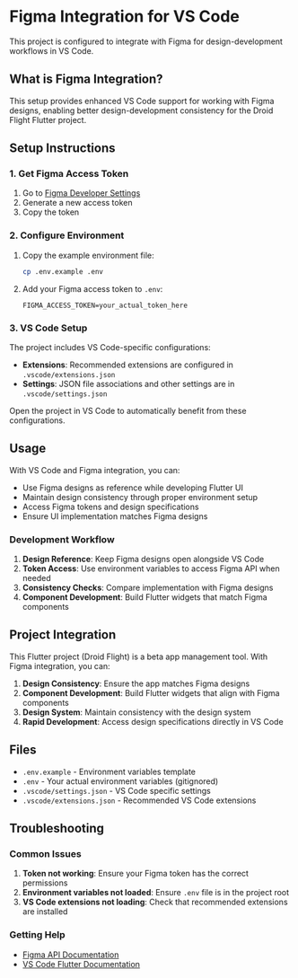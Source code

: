 # Figma Integration for VS Code

This project is configured to integrate with Figma for design-development workflows in VS Code.

## What is Figma Integration?

This setup provides enhanced VS Code support for working with Figma designs, enabling better design-development consistency for the Droid Flight Flutter project.

## Setup Instructions

### 1. Get Figma Access Token

1. Go to [Figma Developer Settings](https://www.figma.com/developers/api#access-tokens)
2. Generate a new access token
3. Copy the token

### 2. Configure Environment

1. Copy the example environment file:
   ```bash
   cp .env.example .env
   ```

2. Add your Figma access token to `.env`:
   ```
   FIGMA_ACCESS_TOKEN=your_actual_token_here
   ```

### 3. VS Code Setup

The project includes VS Code-specific configurations:

- **Extensions**: Recommended extensions are configured in `.vscode/extensions.json`
- **Settings**: JSON file associations and other settings are in `.vscode/settings.json`

Open the project in VS Code to automatically benefit from these configurations.

## Usage

With VS Code and Figma integration, you can:

- Use Figma designs as reference while developing Flutter UI
- Maintain design consistency through proper environment setup
- Access Figma tokens and design specifications
- Ensure UI implementation matches Figma designs

### Development Workflow

1. **Design Reference**: Keep Figma designs open alongside VS Code
2. **Token Access**: Use environment variables to access Figma API when needed
3. **Consistency Checks**: Compare implementation with Figma designs
4. **Component Development**: Build Flutter widgets that match Figma components

## Project Integration

This Flutter project (Droid Flight) is a beta app management tool. With Figma integration, you can:

1. **Design Consistency**: Ensure the app matches Figma designs
2. **Component Development**: Build Flutter widgets that align with Figma components
3. **Design System**: Maintain consistency with the design system
4. **Rapid Development**: Access design specifications directly in VS Code

## Files

- `.env.example` - Environment variables template
- `.env` - Your actual environment variables (gitignored)
- `.vscode/settings.json` - VS Code specific settings
- `.vscode/extensions.json` - Recommended VS Code extensions

## Troubleshooting

### Common Issues

1. **Token not working**: Ensure your Figma token has the correct permissions
2. **Environment variables not loaded**: Ensure `.env` file is in the project root
3. **VS Code extensions not loading**: Check that recommended extensions are installed

### Getting Help

- [Figma API Documentation](https://www.figma.com/developers/api)
- [VS Code Flutter Documentation](https://docs.flutter.dev/development/tools/vs-code)